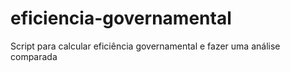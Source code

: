 # eficiencia-governamental
Script para calcular eficiência governamental e fazer uma análise comparada
